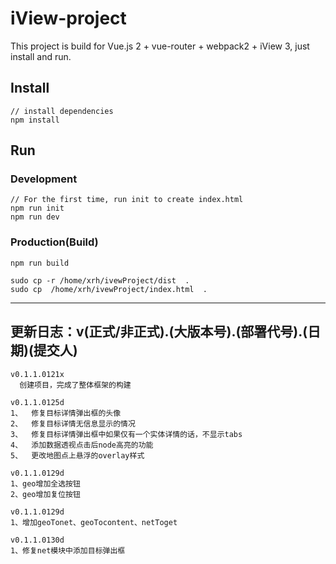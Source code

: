 # iView-project

This project is build for Vue.js 2 + vue-router + webpack2 + iView 3, just install and run.

## Install
```bush
// install dependencies
npm install
```
## Run
### Development
```bush
// For the first time, run init to create index.html
npm run init
npm run dev
```
### Production(Build)
```bush
npm run build
```

```
sudo cp -r /home/xrh/ivewProject/dist  .
sudo cp  /home/xrh/ivewProject/index.html  .
```


-------------------------


## 更新日志：v(正式/非正式).(大版本号).(部署代号).(日期)(提交人)
```
v0.1.1.0121x
  创建项目，完成了整体框架的构建

v0.1.1.0125d
1、	修复目标详情弹出框的头像
2、	修复目标详情无信息显示的情况
3、	修复目标详情弹出框中如果仅有一个实体详情的话，不显示tabs
4、	添加数据透视点击后node高亮的功能
5、	更改地图点上悬浮的overlay样式

v0.1.1.0129d
1、geo增加全选按钮
2、geo增加复位按钮

v0.1.1.0129d
1、增加geoTonet、geoTocontent、netToget

v0.1.1.0130d
1、修复net模块中添加目标弹出框





```